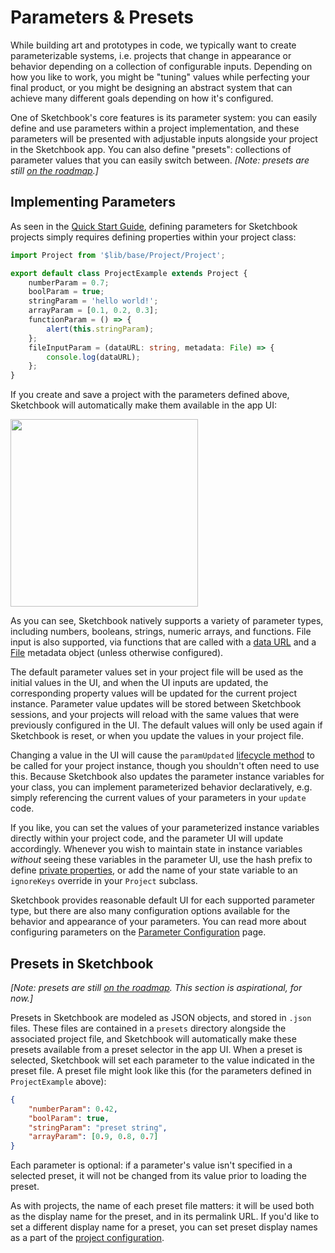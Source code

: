 # Parameters & Presets

While building art and prototypes in code, we typically want to create parameterizable systems, i.e. projects that change in appearance or behavior depending on a collection of configurable inputs. Depending on how you like to work, you might be "tuning" values while perfecting your final product, or you might be designing an abstract system that can achieve many different goals depending on how it's configured.

One of Sketchbook's core features is its parameter system: you can easily define and use parameters within a project implementation, and these parameters will be presented with adjustable inputs alongside your project in the Sketchbook app. You can also define "presets": collections of parameter values that you can easily switch between. _[Note: presets are still [on the roadmap](https://github.com/flatpickles/sketchbook/issues/21).]_

## Implementing Parameters

As seen in the [Quick Start Guide](quick-start.md), defining parameters for Sketchbook projects simply requires defining properties within your project class:

```ts
import Project from '$lib/base/Project/Project';

export default class ProjectExample extends Project {
    numberParam = 0.7;
    boolParam = true;
    stringParam = 'hello world!';
    arrayParam = [0.1, 0.2, 0.3];
    functionParam = () => {
        alert(this.stringParam);
    };
    fileInputParam = (dataURL: string, metadata: File) => {
        console.log(dataURL);
    };
}
```

If you create and save a project with the parameters defined above, Sketchbook will automatically make them available in the app UI:

<img src="media/params-example.png" style="width: 300px" />

As you can see, Sketchbook natively supports a variety of parameter types, including numbers, booleans, strings, numeric arrays, and functions. File input is also supported, via functions that are called with a [data URL](https://developer.mozilla.org/en-US/docs/Web/API/FileReader/readAsDataURL) and a [File](https://developer.mozilla.org/en-US/docs/Web/API/File) metadata object (unless otherwise configured).

The default parameter values set in your project file will be used as the initial values in the UI, and when the UI inputs are updated, the corresponding property values will be updated for the current project instance. Parameter value updates will be stored between Sketchbook sessions, and your projects will reload with the same values that were previously configured in the UI. The default values will only be used again if Sketchbook is reset, or when you update the values in your project file.

Changing a value in the UI will cause the `paramUpdated` [lifecycle method](project.md?id=project-methods) to be called for your project instance, though you shouldn't often need to use this. Because Sketchbook also updates the parameter instance variables for your class, you can implement parameterized behavior declaratively, e.g. simply referencing the current values of your parameters in your `update` code.

If you like, you can set the values of your parameterized instance variables directly within your project code, and the parameter UI will update accordingly. Whenever you wish to maintain state in instance variables _without_ seeing these variables in the parameter UI, use the hash prefix to define [private properties](https://developer.mozilla.org/en-US/docs/Web/JavaScript/Reference/Classes/Private_class_fields), or add the name of your state variable to an `ignoreKeys` override in your `Project` subclass.

Sketchbook provides reasonable default UI for each supported parameter type, but there are also many configuration options available for the behavior and appearance of your parameters. You can read more about configuring parameters on the [Parameter Configuration](param-config.md) page.

## Presets in Sketchbook

_[Note: presets are still [on the roadmap](https://github.com/flatpickles/sketchbook/issues/21). This section is aspirational, for now.]_

Presets in Sketchbook are modeled as JSON objects, and stored in `.json` files. These files are contained in a `presets` directory alongside the associated project file, and Sketchbook will automatically make these presets available from a preset selector in the app UI. When a preset is selected, Sketchbook will set each parameter to the value indicated in the preset file. A preset file might look like this (for the parameters defined in `ProjectExample` above):

```json
{
    "numberParam": 0.42,
    "boolParam": true,
    "stringParam": "preset string",
    "arrayParam": [0.9, 0.8, 0.7]
}
```

Each parameter is optional: if a parameter's value isn't specified in a selected preset, it will not be changed from its value prior to loading the preset.

As with projects, the name of each preset file matters: it will be used both as the display name for the preset, and in its permalink URL. If you'd like to set a different display name for a preset, you can set preset display names as a part of the [project configuration](project-config.md).
